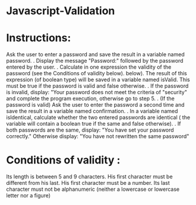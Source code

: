 # Javascript-Validation
# Instructions:
Ask the user to enter a password and save the result in a variable named password.
. Display the message "Password:" followed by the password entered by the user.
. Calculate in one expression the validity of the password (see the Conditions of validity below). below).
The result of this expression (of boolean type) will be saved in a variable named isValid. This must be true if the password is valid and false otherwise. 
. If the password is invalid, display: "Your password does not meet the criteria of "security" and complete the program execution, otherwise go to step 5. 
. (If the password is valid) Ask the user to enter the password a second time and save the result in a variable named confirmation.
. In a variable named isIdentical, calculate whether the two entered passwords are identical ( the variable will contain a boolean true if the same and false otherwise).
. If both passwords are the same, display: "You have set your password correctly." Otherwise display: "You have not rewritten the same password"
# Conditions of validity :
Its length is between 5 and 9 characters.
His first character must be different from his last. His first character must be a number.
Its last character must not be alphanumeric (neither a lowercase or lowercase letter nor a figure)

